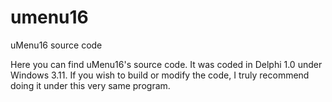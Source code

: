 # umenu16
uMenu16 source code

Here you can find uMenu16's source code. It was coded in Delphi 1.0 under Windows 3.11. If you wish to build or modify the code, I truly recommend doing it under this very same program.
